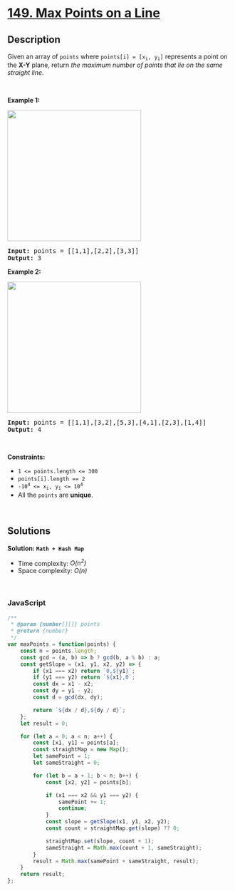 # [149. Max Points on a Line](https://leetcode.com/problems/max-points-on-a-line)

## Description

<div class="elfjS" data-track-load="description_content"><p>Given an array of <code>points</code> where <code>points[i] = [x<sub>i</sub>, y<sub>i</sub>]</code> represents a point on the <strong>X-Y</strong> plane, return <em>the maximum number of points that lie on the same straight line</em>.</p>

<p>&nbsp;</p>
<p><strong class="example">Example 1:</strong></p>
<img alt="" src="https://assets.leetcode.com/uploads/2021/02/25/plane1.jpg" style="width: 300px; height: 294px;">
<pre><strong>Input:</strong> points = [[1,1],[2,2],[3,3]]
<strong>Output:</strong> 3
</pre>

<p><strong class="example">Example 2:</strong></p>
<img alt="" src="https://assets.leetcode.com/uploads/2021/02/25/plane2.jpg" style="width: 300px; height: 294px;">
<pre><strong>Input:</strong> points = [[1,1],[3,2],[5,3],[4,1],[2,3],[1,4]]
<strong>Output:</strong> 4
</pre>

<p>&nbsp;</p>
<p><strong>Constraints:</strong></p>

<ul>
	<li><code>1 &lt;= points.length &lt;= 300</code></li>
	<li><code>points[i].length == 2</code></li>
	<li><code>-10<sup>4</sup> &lt;= x<sub>i</sub>, y<sub>i</sub> &lt;= 10<sup>4</sup></code></li>
	<li>All the <code>points</code> are <strong>unique</strong>.</li>
</ul>
</div>

<p>&nbsp;</p>

## Solutions

**Solution: `Math + Hash Map`**
- Time complexity: <em>O(n<sup>2</sup>)</em>
- Space complexity: <em>O(n)</em>

<p>&nbsp;</p>

### **JavaScript**

```js
/**
 * @param {number[][]} points
 * @return {number}
 */
var maxPoints = function(points) {
    const n = points.length;
    const gcd = (a, b) => b ? gcd(b, a % b) : a;
    const getSlope = (x1, y1, x2, y2) => {
        if (x1 === x2) return `0,${y1}`;
        if (y1 === y2) return `${x1},0`;
        const dx = x1 - x2;
        const dy = y1 - y2;
        const d = gcd(dx, dy);

        return `${dx / d},${dy / d}`;
    };
    let result = 0;

    for (let a = 0; a < n; a++) {
        const [x1, y1] = points[a];
        const straightMap = new Map();
        let samePoint = 1;
        let sameStraight = 0;

        for (let b = a + 1; b < n; b++) {
            const [x2, y2] = points[b];

            if (x1 === x2 && y1 === y2) {
                samePoint += 1;
                continue;
            }
            const slope = getSlope(x1, y1, x2, y2);
            const count = straightMap.get(slope) ?? 0;

            straightMap.set(slope, count + 1);
            sameStraight = Math.max(count + 1, sameStraight);
        }
        result = Math.max(samePoint + sameStraight, result);
    }
    return result;
};
```
